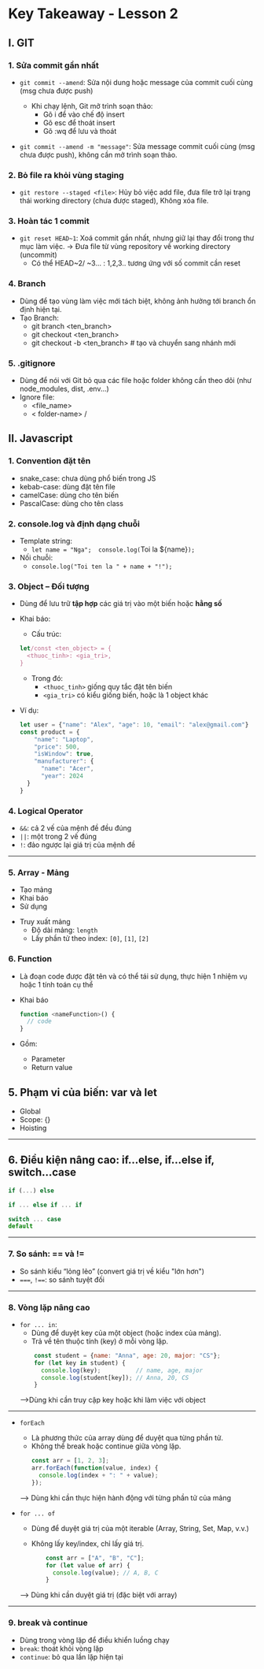 # Key Takeaway - Lesson 2

## I. GIT

### 1. Sửa commit gần nhất

- `git commit --amend`: Sửa nội dung hoặc message của commit cuối cùng (msg chưa được push)

  - Khi chạy lệnh, Git mở trình soạn thảo:
    - Gõ i để vào chế độ insert
    - Gõ esc để thoát insert
    - Gõ :wq để lưu và thoát

- `git commit --amend -m "message"`: Sửa message commit cuối cùng (msg chưa được push), không cần mở trình soạn thảo.

### 2. Bỏ file ra khỏi vùng staging

- `git restore --staged <file>`: Hủy bỏ việc add file, đưa file trở lại trạng thái working directory (chưa được staged), Không xóa file.

### 3. Hoàn tác 1 commit

- `git reset HEAD~1`: Xoá commit gần nhất, nhưng giữ lại thay đổi trong thư mục làm việc. -> Đưa file từ vùng repository về working directory (uncommit)
  - Có thể HEAD~2/ ~3... : 1,2,3.. tương ứng với số commit cần reset

### 4. Branch

- Dùng để tạo vùng làm việc mới tách biệt, không ảnh hưởng tới branch ổn định hiện tại.
- Tạo Branch:
  - git branch <ten_branch>
  - git checkout <ten_branch>
  - git checkout -b <ten_branch> # tạo và chuyển sang nhánh mới

### 5. .gitignore

- Dùng để nói với Git bỏ qua các file hoặc folder không cần theo dõi (như node_modules, dist, .env...)
- Ignore file:
  - <file_name>
  - < folder-name> /

## II. Javascript

### 1. Convention đặt tên

- snake_case: chưa dùng phổ biến trong JS
- kebab-case: dùng đặt tên file
- camelCase: dùng cho tên biến
- PascalCase: dùng cho tên class

### 2. console.log và định dạng chuỗi

- Template string:
  - `let name = "Nga";  console.log(`Toi la ${name}`);`
- Nối chuỗi:
  - `console.log("Toi ten la " + name + "!");`

### 3. Object – Đối tượng

* Dùng để lưu trữ **tập hợp** các giá trị vào một biến hoặc **hằng số**

*  Khai báo:
    - Cấu trúc:
    ```javascript
    let/const <ten_object> = {
      <thuoc_tinh>: <gia_tri>,
    }
    ```

    - Trong đó:
      * `<thuoc_tinh>` giống quy tắc đặt tên biến
      * `<gia_tri>` có kiểu giống biến, hoặc là 1 object khác

- Ví dụ:
  ```javascript
  let user = {"name": "Alex", "age": 10, "email": "alex@gmail.com"}
  const product = {
      "name": "Laptop",
      "price": 500,
      "isWindow": true,
      "manufacturer": {
        "name": "Acer",
        "year": 2024
    }
  }
  ```
### 4. Logical Operator
* `&&`: cả 2 vế của mệnh đề đều đúng
* `||`: một trong 2 vế đúng
* `!`: đảo ngược lại giá trị của mệnh đề
---

### 5. Array - Mảng
* Tạo mảng
* Khai báo
* Sử dụng
-  Truy xuất mảng
    * Độ dài mảng: `length`
    * Lấy phần tử theo index: `[0]`, `[1]`, `[2]`
### 6. Function
- Là đoạn code được đặt tên và có thể tái sử dụng, thực hiện 1 nhiệm vụ hoặc 1 tính toán cụ thể
-  Khai báo
    ```javascript
    function <nameFunction>() {
      // code
    }
    ```

-  Gồm:
    * Parameter
    * Return value
## 5. Phạm vi của biến: var và let

* Global
* Scope: {}
* Hoisting

---

## 6. Điều kiện nâng cao: if...else, if...else if, switch...case

```javascript
if (...) else

if ... else if ... if

switch ... case
default
```

---
### 7. So sánh: == và !=

* So sánh kiểu “lỏng lẻo” (convert giá trị về kiểu "lớn hơn")
* `===`, `!==`: so sánh tuyệt đối
---
### 8. Vòng lặp nâng cao
* `for ... in`:
  - Dùng để duyệt key của một object (hoặc index của mảng).
  - Trả về tên thuộc tính (key) ở mỗi vòng lặp.
  ```javascript
      const student = {name: "Anna", age: 20, major: "CS"};
      for (let key in student) {
        console.log(key);          // name, age, major
        console.log(student[key]); // Anna, 20, CS
      }
  ```
  -->Dùng khi cần truy cập key hoặc khi làm việc với object
---
* `forEach`
  - Là phương thức của array dùng để duyệt qua từng phần tử.
  - Không thể break hoặc continue giữa vòng lặp.
    ```javascript
    const arr = [1, 2, 3];
    arr.forEach(function(value, index) {
      console.log(index + ": " + value);
    });
  
  --> Dùng khi cần thực hiện hành động với từng phần tử của mảng


* `for ... of`
  - Dùng để duyệt giá trị của một iterable (Array, String, Set, Map, v.v.)
  - Không lấy key/index, chỉ lấy giá trị.

    ```javascript
        const arr = ["A", "B", "C"];
        for (let value of arr) {
          console.log(value); // A, B, C
        }
    ```
  --> Dùng khi cần duyệt giá trị (đặc biệt với array) 

---

### 9. break và continue
* Dùng trong vòng lặp để điều khiển luồng chạy
* `break`: thoát khỏi vòng lặp
* `continue`: bỏ qua lần lặp hiện tại
